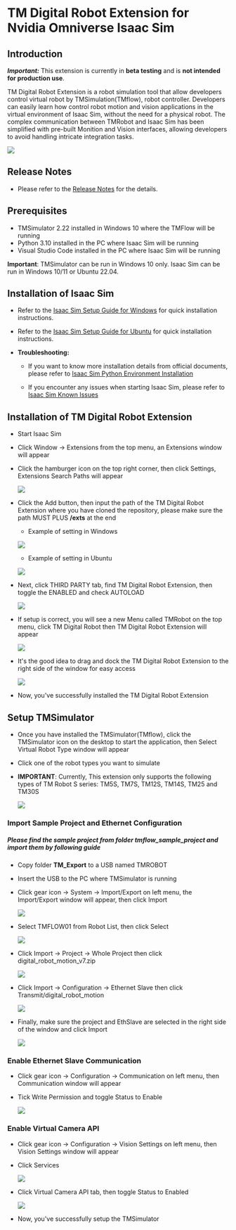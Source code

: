 # TM Digital Robot Extension for Nvidia Omniverse Isaac Sim

## Introduction

**_Important:_** This extension is currently in **beta testing** and is **not intended for production use**.

TM Digital Robot Extension is a robot simulation tool that allow developers control virtual robot by TMSimulation(TMflow), robot controller. Developers can easily learn how control robot motion and vision applications in the virtual environment of Isaac Sim, without the need for a physical robot. The complex communication between TMRobot and Isaac Sim has been simplified with pre-built Monition and Vision interfaces, allowing developers to avoid handling intricate integration tasks.

![](images/sample.png)

<!-- ## Communication Architecture

-   TBD -->

## Release Notes

-   Please refer to the [Release Notes](RELEASE_NOTE.md) for the details.

## Prerequisites

-   TMSimulator 2.22 installed in Windows 10 where the TMFlow will be running
-   Python 3.10 installed in the PC where Isaac Sim will be running
-   Visual Studio Code installed in the PC where Isaac Sim will be running

**Important**: TMSimulator can be run in Windows 10 only. Isaac Sim can be run in Windows 10/11 or Ubuntu 22.04.

## Installation of Isaac Sim

-   Refer to the [Isaac Sim Setup Guide for Windows](SETUP_WINDOWS.md) for quick installation instructions.
-   Refer to the [Isaac Sim Setup Guide for Ubuntu](SETUP_UBUNTU.md) for quick installation instructions.
-   **Troubleshooting:**

    -   If you want to know more installation details from official documents, please refer to [Isaac Sim Python Environment Installation](https://docs.omniverse.nvidia.com/isaacsim/latest/installation/install_python.html)

    -   If you encounter any issues when starting Isaac Sim, please refer to [Isaac Sim Known Issues](https://docs.omniverse.nvidia.com/isaacsim/latest/known_issues.html)

## Installation of TM Digital Robot Extension

-   Start Isaac Sim
-   Click Window -> Extensions from the top menu, an Extensions window will appear
-   Click the hamburger icon on the top right corner, then click Settings, Extensions Search Paths will appear

    ![](images/20241211115451.png)

-   Click the Add button, then input the path of the TM Digital Robot Extension where you have cloned the repository, please make sure the path MUST PLUS **/exts** at the end

    -   Example of setting in Windows

    ![](images/20241211160922.png)

    -   Example of setting in Ubuntu

    ![](images/20241211120042.png)

-   Next, click THIRD PARTY tab, find TM Digital Robot Extension, then toggle the ENABLED and check AUTOLOAD

    ![](images/20241211130628.png)

-   If setup is correct, you will see a new Menu called TMRobot on the top menu, click TM Digital Robot then TM Digital Robot Extension will appear

    ![](images/20241211130926.png)

-   It's the good idea to drag and dock the TM Digital Robot Extension to the right side of the window for easy access

    ![](images/20241211131210.png)

-   Now, you've successfully installed the TM Digital Robot Extension

## Setup TMSimulator

-   Once you have installed the TMSimulator(TMflow), click the TMSimulator icon on the desktop to start the application, then Select Virtual Robot Type window will appear

-   Click one of the robot types you want to simulate
-   **IMPORTANT**: Currently, This extension only supports the following types of TM Robot S series: TM5S, TM7S, TM12S, TM14S, TM25 and TM30S

    ![](images/20241220093552.png)

### Import Sample Project and Ethernet Configuration

##### Please find the sample project from folder **tmflow_sample_project** and import them by following guide

-   Copy folder **TM_Export** to a USB named TMROBOT
-   Insert the USB to the PC where TMSimulator is running
-   Click gear icon -> System -> Import/Export on left menu, the Import/Export window will appear, then click Import

    ![](images/20241220163741.png)

-   Select TMFLOW01 from Robot List, then click Select

    ![](images/20241220163539.png)

-   Click Import -> Project -> Whole Project then click digital_robot_motion_v7.zip

    ![](images/20241220162307.png)

-   Click Import -> Configuration -> Ethernet Slave then click Transmit/digital_robot_motion

    ![](images/20241220164105.png)

-   Finally, make sure the project and EthSlave are selected in the right side of the window and click Import

    ![](images/20241220164141.png)

### Enable Ethernet Slave Communication

-   Click gear icon -> Configuration -> Communication on left menu, then Communication window will appear

-   Tick Write Permission and toggle Status to Enable

    ![](images/20241211150426.png)

### Enable Virtual Camera API

-   Click gear icon -> Configuration -> Vision Settings on left menu, then Vision Settings window will appear

-   Click Services

    ![](images/20241211154146.png)

-   Click Virtual Camera API tab, then toggle Status to Enabled

    ![](images/20241211154258.png)

-   Now, you've successfully setup the TMSimulator

<!-- -   Import TMflow sample project **digital_robot_motion_v7.zip** from folder tmflow_sample_project to TMSimulator

-   Play the project, you will see the robot is moving

    ![](images/20241211153813.png) -->

<!-- ## Usage

-   TbD -->

